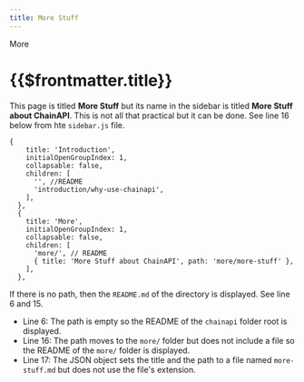 ```yaml
---
title: More Stuff
---
```


<TitleSpan>More</TitleSpan>

# {{$frontmatter.title}}

<!-- Uncomment the TOC when needed. -->
<!--TocHeader />
<TOC class="table-of-contents" :include-level="[2,3]" /-->

This page is titled **More Stuff** but its name in the sidebar is titled **More
Stuff about ChainAPI**. This is not all that practical but it can be done. See
line 16 below from hte `sidebar.js` file.

```json{16}
{
    title: 'Introduction',
    initialOpenGroupIndex: 1,
    collapsable: false,
    children: [
      '', //README
      'introduction/why-use-chainapi',
    ],
  },
  {
    title: 'More',
    initialOpenGroupIndex: 1,
    collapsable: false,
    children: [
      'more/', // README
      { title: 'More Stuff about ChainAPI', path: 'more/more-stuff' },
    ],
  },
```

If there is no path, then the `README.md` of the directory is displayed. See
line 6 and 15.

- Line 6: The path is empty so the README of the `chainapi` folder root is
  displayed.
- Line 16: The path moves to the `more/` folder but does not include a file so
  the README of the `more/` folder is displayed.
- Line 17: The JSON object sets the title and the path to a file named
  `more-stuff.md` but does not use the file's extension.
